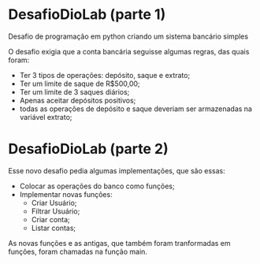 # DesafioDioLab (parte 1)
Desafio de programação em python criando um sistema bancário simples

O desafio exigia que a conta bancária seguisse algumas regras, das quais foram:
- Ter 3 tipos de operações: depósito, saque e extrato;
- Ter um limite de saque de R$500,00;
- Ter um limite de 3 saques diários;
- Apenas aceitar depósitos positivos;
- todas as operações de depósito e saque deveriam ser armazenadas na variável extrato;

# DesafioDioLab (parte 2)

Esse novo desafio pedia algumas implementações, que são essas:
- Colocar as operações do banco como funções;
- Implementar novas funções:
  - Criar Usuário;
  - Filtrar Usuário;
  - Criar conta;
  - Listar contas;

As novas funções e as antigas, que também foram tranformadas em funções, foram chamadas na função main.

